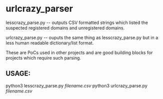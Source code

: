 # urlcrazy_parser

lesscrazy_parse.py -- outputs CSV formatted strings which listed the suspected registered domains and unregistered domains. 

urlcrazy_parse.py -- ouputs the same thing as lesscrazy_parse.py but in a less human readable dictionary/list format.


These are PoCs used in other projects and are good building blocks for projects which require such parsing. 

## USAGE:

python3 lesscrazy_parse.py *filename.csv*
python3 urlcrazy_parse.py *filename.csv*
